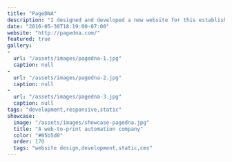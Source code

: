 ```yaml
---
title: "PageDNA"
description: "I designed and developed a new website for this established company based in Seattle that provides e-commerce and print automation solutions for global enterprises. This is a static website using Webhook CMS."
date: "2016-05-30T18:19:00-07:00"
website: "http://pagedna.com/"
featured: true
gallery:
-
  url: "/assets/images/pagedna-1.jpg"
  caption: null
-
  url: "/assets/images/pagedna-2.jpg"
  caption: null
-
  url: "/assets/images/pagedna-3.jpg"
  caption: null
tags: "development,responsive,static"
showcase:
  image: "/assets/images/showcase-pagedna.jpg"
  title: "A web-to-print automation company"
  color: "#05b5d0"
  order: 170
  tags: "website design,development,static,cms"
---
```

